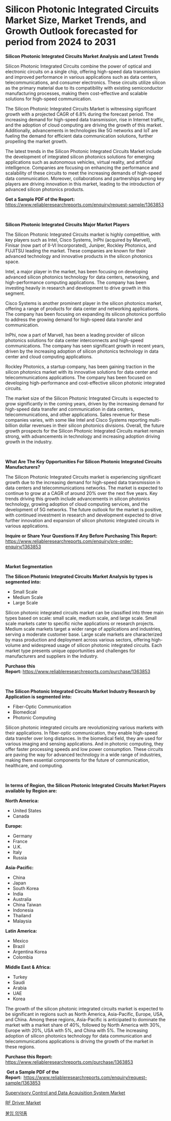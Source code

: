 <p><h1>Silicon Photonic Integrated Circuits Market Size, Market Trends, and Growth Outlook forecasted for period from 2024 to 2031</h1></p><p><strong>Silicon Photonic Integrated Circuits Market Analysis and Latest Trends</strong></p>
<p><p>Silicon Photonic Integrated Circuits combine the power of optical and electronic circuits on a single chip, offering high-speed data transmission and improved performance in various applications such as data centers, telecommunications, and consumer electronics. These circuits utilize silicon as the primary material due to its compatibility with existing semiconductor manufacturing processes, making them cost-effective and scalable solutions for high-speed communication.</p><p>The Silicon Photonic Integrated Circuits Market is witnessing significant growth with a projected CAGR of 6.8% during the forecast period. The increasing demand for high-speed data transmission, rise in Internet traffic, and the adoption of cloud computing are driving the growth of this market. Additionally, advancements in technologies like 5G networks and IoT are fueling the demand for efficient data communication solutions, further propelling the market growth.</p><p>The latest trends in the Silicon Photonic Integrated Circuits Market include the development of integrated silicon photonics solutions for emerging applications such as autonomous vehicles, virtual reality, and artificial intelligence. Companies are focusing on enhancing the performance and scalability of these circuits to meet the increasing demands of high-speed data communication. Moreover, collaborations and partnerships among key players are driving innovation in this market, leading to the introduction of advanced silicon photonics products.</p></p>
<p><strong>Get a Sample PDF of the Report:&nbsp;</strong> <a href="https://www.reliableresearchreports.com/enquiry/request-sample/1363853">https://www.reliableresearchreports.com/enquiry/request-sample/1363853</a></p>
<p>&nbsp;</p>
<p><strong>Silicon Photonic Integrated Circuits Major Market Players</strong></p>
<p><p>The Silicon Photonic Integrated Circuits market is highly competitive, with key players such as Intel, Cisco Systems, InPhi (acquired by Marvell), Finisar (now part of II-VI Incorporated), Juniper, Rockley Photonics, and FUJITSU leading the market. These companies are known for their advanced technology and innovative products in the silicon photonics space.</p><p>Intel, a major player in the market, has been focusing on developing advanced silicon photonics technology for data centers, networking, and high-performance computing applications. The company has been investing heavily in research and development to drive growth in this segment.</p><p>Cisco Systems is another prominent player in the silicon photonics market, offering a range of products for data center and networking applications. The company has been focusing on expanding its silicon photonics portfolio to address the growing demand for high-speed data transfer and communication.</p><p>InPhi, now a part of Marvell, has been a leading provider of silicon photonics solutions for data center interconnects and high-speed communications. The company has seen significant growth in recent years, driven by the increasing adoption of silicon photonics technology in data center and cloud computing applications.</p><p>Rockley Photonics, a startup company, has been gaining traction in the silicon photonics market with its innovative solutions for data center and telecommunications applications. The company has been focused on developing high-performance and cost-effective silicon photonic integrated circuits.</p><p>The market size of the Silicon Photonic Integrated Circuits is expected to grow significantly in the coming years, driven by the increasing demand for high-speed data transfer and communication in data centers, telecommunications, and other applications. Sales revenue for these companies varies, with some like Intel and Cisco Systems reporting multi-billion dollar revenues in their silicon photonics divisions. Overall, the future growth prospects for the Silicon Photonic Integrated Circuits market remain strong, with advancements in technology and increasing adoption driving growth in the industry.</p></p>
<p>&nbsp;</p>
<p><strong>What Are The Key Opportunities For Silicon Photonic Integrated Circuits Manufacturers?</strong></p>
<p><p>The Silicon Photonic Integrated Circuits market is experiencing significant growth due to the increasing demand for high-speed data transmission in data centers and telecommunications networks. The market is expected to continue to grow at a CAGR of around 20% over the next five years. Key trends driving this growth include advancements in silicon photonics technology, growing adoption of cloud computing services, and the development of 5G networks. The future outlook for the market is positive, with continued investment in research and development expected to drive further innovation and expansion of silicon photonic integrated circuits in various applications.</p></p>
<p><strong>Inquire or Share Your Questions If Any Before Purchasing This Report:</strong> <a href="https://www.reliableresearchreports.com/enquiry/pre-order-enquiry/1363853">https://www.reliableresearchreports.com/enquiry/pre-order-enquiry/1363853</a></p>
<p>&nbsp;</p>
<p><strong>Market Segmentation</strong></p>
<p><strong>The Silicon Photonic Integrated Circuits Market Analysis by types is segmented into:</strong></p>
<p><ul><li>Small Scale</li><li>Medium Scale</li><li>Large Scale</li></ul></p>
<p><p>Silicon photonic integrated circuits market can be classified into three main types based on scale: small scale, medium scale, and large scale. Small scale markets cater to specific niche applications or research projects. Medium scale markets target a wider range of applications and industries, serving a moderate customer base. Large scale markets are characterized by mass production and deployment across various sectors, offering high-volume and widespread usage of silicon photonic integrated circuits. Each market type presents unique opportunities and challenges for manufacturers and suppliers in the industry.</p></p>
<p><strong>Purchase this Report:&nbsp;</strong><a href="https://www.reliableresearchreports.com/purchase/1363853">https://www.reliableresearchreports.com/purchase/1363853</a></p>
<p>&nbsp;</p>
<p><strong>The Silicon Photonic Integrated Circuits Market Industry Research by Application is segmented into:</strong></p>
<p><ul><li>Fiber-Optic Communication</li><li>Biomedical</li><li>Photonic Computing</li></ul></p>
<p><p>Silicon photonic integrated circuits are revolutionizing various markets with their applications. In fiber-optic communication, they enable high-speed data transfer over long distances. In the biomedical field, they are used for various imaging and sensing applications. And in photonic computing, they offer faster processing speeds and low power consumption. These circuits are paving the way for advanced technology in a wide range of industries, making them essential components for the future of communication, healthcare, and computing.</p></p>
<p>&nbsp;</p>
<p><strong>In terms of Region, the Silicon Photonic Integrated Circuits Market Players available by Region are:</strong></p>
<p>
    <p> <strong> North America: </strong>
        <ul>
            <li>United States</li>
            <li>Canada</li>
        </ul>
        </p> 
    <p> <strong> Europe: </strong>
        <ul>
            <li>Germany</li>
            <li>France</li>
            <li>U.K.</li>
            <li>Italy</li>
            <li>Russia</li>
        </ul>
        </p> 
    <p> <strong> Asia-Pacific: </strong>
        <ul>
            <li>China</li>
            <li>Japan</li>
            <li>South Korea</li>
            <li>India</li>
            <li>Australia</li>
            <li>China Taiwan</li>
            <li>Indonesia</li>
            <li>Thailand</li>
            <li>Malaysia</li>
        </ul>
        </p> 
    <p> <strong> Latin America: </strong>
        <ul>
            <li>Mexico</li>
            <li>Brazil</li>
            <li>Argentina Korea</li>
            <li>Colombia</li>
        </ul>
        </p> 
    <p> <strong> Middle East & Africa: </strong>
        <ul>
            <li>Turkey</li>
            <li>Saudi</li>
            <li>Arabia</li>
            <li>UAE</li>
            <li>Korea</li>
        </ul>
    </p>
    </p>
<p><p>The growth of the silicon photonic integrated circuits market is expected to be significant in regions such as North America, Asia-Pacific, Europe, USA, and China. Among these regions, Asia-Pacific is anticipated to dominate the market with a market share of 40%, followed by North America with 30%, Europe with 20%, USA with 5%, and China with 5%. The increasing adoption of silicon photonics technology for data communication and telecommunications applications is driving the growth of the market in these regions.</p></p>
<p><strong>Purchase this Report: </strong><a href="https://www.reliableresearchreports.com/purchase/1363853">https://www.reliableresearchreports.com/purchase/1363853</a></p>
<p>&nbsp;<strong>Get a Sample PDF of the Report:&nbsp;&nbsp;</strong><a href="https://www.reliableresearchreports.com/enquiry/request-sample/1363853">https://www.reliableresearchreports.com/enquiry/request-sample/1363853</a></p>
<p><strong></strong></p>
<p><p><a href="https://github.com/lubmix/Market-Research-Report-List-2/blob/main/supervisory-control-and-data-acquisition-system-market.md">Supervisory Control and Data Acquisition System Market</a></p><p><a href="https://github.com/joannagoyvaerts/Market-Research-Report-List-2/blob/main/rf-driver-market.md">RF Driver Market</a></p><p><a href="https://github.com/rsg307664904/Market-Research-Report-List-1/blob/main/89050909683.md">불임 의약품</a></p></p>